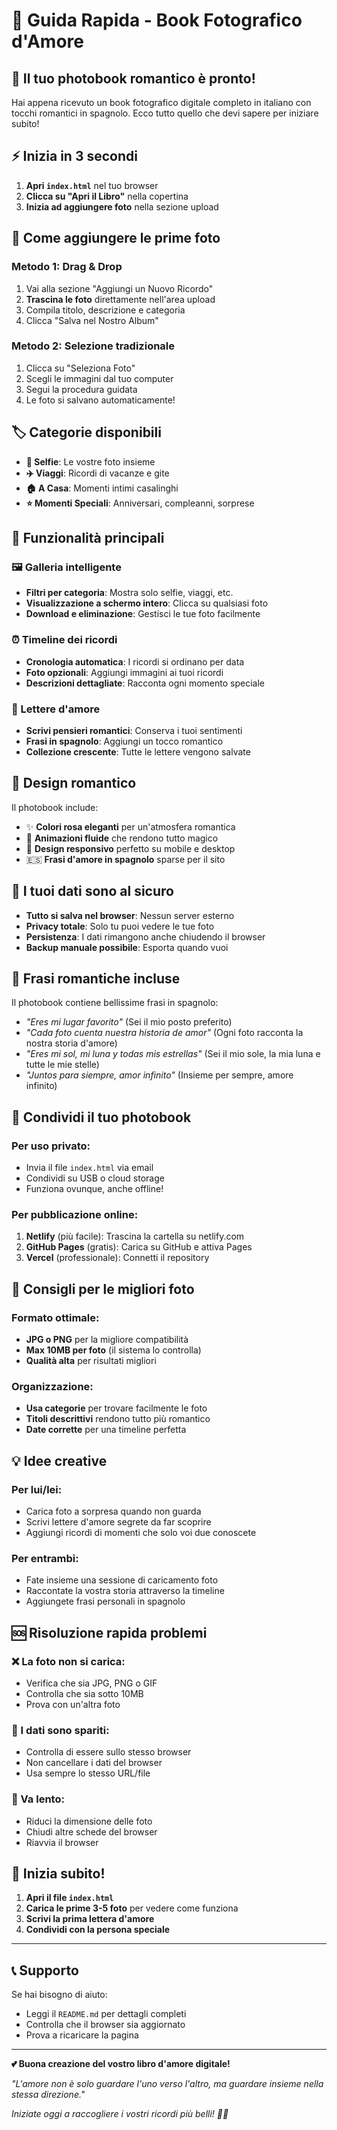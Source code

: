 # 📖 Guida Rapida - Book Fotografico d'Amore

## 🎉 Il tuo photobook romantico è pronto!

Hai appena ricevuto un book fotografico digitale completo in italiano con tocchi romantici in spagnolo. Ecco tutto quello che devi sapere per iniziare subito!

## ⚡ Inizia in 3 secondi

1. **Apri `index.html`** nel tuo browser
2. **Clicca su "Apri il Libro"** nella copertina
3. **Inizia ad aggiungere foto** nella sezione upload

## 📸 Come aggiungere le prime foto

### Metodo 1: Drag & Drop
1. Vai alla sezione "Aggiungi un Nuovo Ricordo"
2. **Trascina le foto** direttamente nell'area upload
3. Compila titolo, descrizione e categoria
4. Clicca "Salva nel Nostro Album"

### Metodo 2: Selezione tradizionale
1. Clicca su "Seleziona Foto"
2. Scegli le immagini dal tuo computer
3. Segui la procedura guidata
4. Le foto si salvano automaticamente!

## 🏷️ Categorie disponibili

- **📱 Selfie**: Le vostre foto insieme
- **✈️ Viaggi**: Ricordi di vacanze e gite
- **🏠 A Casa**: Momenti intimi casalinghi  
- **⭐ Momenti Speciali**: Anniversari, compleanni, sorprese

## 📝 Funzionalità principali

### 🖼️ Galleria intelligente
- **Filtri per categoria**: Mostra solo selfie, viaggi, etc.
- **Visualizzazione a schermo intero**: Clicca su qualsiasi foto
- **Download e eliminazione**: Gestisci le tue foto facilmente

### ⏰ Timeline dei ricordi
- **Cronologia automatica**: I ricordi si ordinano per data
- **Foto opzionali**: Aggiungi immagini ai tuoi ricordi
- **Descrizioni dettagliate**: Racconta ogni momento speciale

### 💌 Lettere d'amore
- **Scrivi pensieri romantici**: Conserva i tuoi sentimenti
- **Frasi in spagnolo**: Aggiungi un tocco romantico
- **Collezione crescente**: Tutte le lettere vengono salvate

## 🎨 Design romantico

Il photobook include:
- ✨ **Colori rosa eleganti** per un'atmosfera romantica
- 💖 **Animazioni fluide** che rendono tutto magico  
- 📱 **Design responsivo** perfetto su mobile e desktop
- 🇪🇸 **Frasi d'amore in spagnolo** sparse per il sito

## 💾 I tuoi dati sono al sicuro

- **Tutto si salva nel browser**: Nessun server esterno
- **Privacy totale**: Solo tu puoi vedere le tue foto
- **Persistenza**: I dati rimangono anche chiudendo il browser
- **Backup manuale possibile**: Esporta quando vuoi

## 🌟 Frasi romantiche incluse

Il photobook contiene bellissime frasi in spagnolo:
- *"Eres mi lugar favorito"* (Sei il mio posto preferito)
- *"Cada foto cuenta nuestra historia de amor"* (Ogni foto racconta la nostra storia d'amore)
- *"Eres mi sol, mi luna y todas mis estrellas"* (Sei il mio sole, la mia luna e tutte le mie stelle)
- *"Juntos para siempre, amor infinito"* (Insieme per sempre, amore infinito)

## 🚀 Condividi il tuo photobook

### Per uso privato:
- Invia il file `index.html` via email
- Condividi su USB o cloud storage
- Funziona ovunque, anche offline!

### Per pubblicazione online:
1. **Netlify** (più facile): Trascina la cartella su netlify.com
2. **GitHub Pages** (gratis): Carica su GitHub e attiva Pages
3. **Vercel** (professionale): Connetti il repository

## 🎯 Consigli per le migliori foto

### Formato ottimale:
- **JPG o PNG** per la migliore compatibilità
- **Max 10MB per foto** (il sistema lo controlla)
- **Qualità alta** per risultati migliori

### Organizzazione:
- **Usa categorie** per trovare facilmente le foto
- **Titoli descrittivi** rendono tutto più romantico
- **Date corrette** per una timeline perfetta

## 💡 Idee creative

### Per lui/lei:
- Carica foto a sorpresa quando non guarda
- Scrivi lettere d'amore segrete da far scoprire
- Aggiungi ricordi di momenti che solo voi due conoscete

### Per entrambi:
- Fate insieme una sessione di caricamento foto
- Raccontate la vostra storia attraverso la timeline
- Aggiungete frasi personali in spagnolo

## 🆘 Risoluzione rapida problemi

### ❌ La foto non si carica:
- Verifica che sia JPG, PNG o GIF
- Controlla che sia sotto 10MB
- Prova con un'altra foto

### 🔄 I dati sono spariti:
- Controlla di essere sullo stesso browser
- Non cancellare i dati del browser
- Usa sempre lo stesso URL/file

### 🐌 Va lento:
- Riduci la dimensione delle foto
- Chiudi altre schede del browser
- Riavvia il browser

## 🎉 Inizia subito!

1. **Apri il file `index.html`**
2. **Carica le prime 3-5 foto** per vedere come funziona
3. **Scrivi la prima lettera d'amore**
4. **Condividi con la persona speciale**

---

## 📞 Supporto

Se hai bisogno di aiuto:
- Leggi il `README.md` per dettagli completi
- Controlla che il browser sia aggiornato
- Prova a ricaricare la pagina

---

**💕 Buona creazione del vostro libro d'amore digitale!**

*"L'amore non è solo guardare l'uno verso l'altro, ma guardare insieme nella stessa direzione."*

*Iniziate oggi a raccogliere i vostri ricordi più belli! 📸✨*
